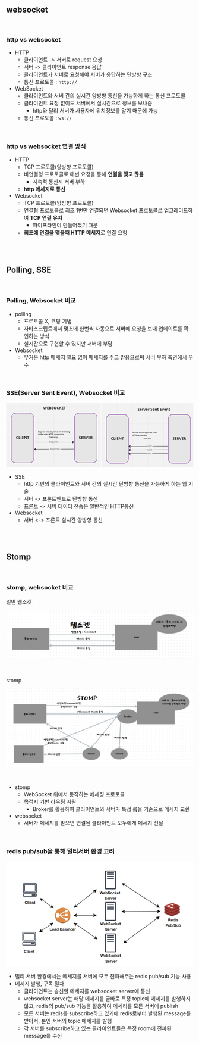 ## websocket

<br>

### **http** vs **websocket**
- HTTP
  - 클라이언트 -> 서버로 request 요청
  - 서버 -> 클라이언트 response 응답
  - 클라이언트가 서버로 요청해야 서버가 응답하는 단방향 구조
  - 통신 프로토콜 : `http://`
- WebSocket
  - 클라이언트와 서버 간의 실시간 양방향 통신을 가능하게 하는 통신 프로토콜
  - 클라이언트 요청 없이도 서버에서 실시간으로 정보를 보내줌
    - http와 달리 서버가 사용자에 위치정보를 알기 때문에 가능
  - 통신 프로토콜 : `ws://`

<br>

### **http** vs **websocket** 연결 방식
- HTTP
  - TCP 프로토콜(양방향 프로토콜)
  - 비연결형 프로토콜로 매번 요청을 통해 **연결을 맺고 끊음**
    - 지속적 통신시 서버 부하
  - **http 메세지로 통신**
- Websocket
  - TCP 프로토콜(양방향 프로토콜)
  - 연결형 프로토콜로 최초 1번만 연결되면 Websocket 프로토콜로 업그레이드하여 **TCP 연결 유지**
    - 파이프라인이 만들어졌기 때문
  - **최초에 연결을 맺을때 HTTP 메세지**로 연결 요청

<br><br>

## Polling, SSE

<br>

### Polling, Websocket 비교
- polling
  - 프로토콜 X, 코딩 기법
  - 자바스크립트에서 몇초에 한번씩 자동으로 서버에 요청을 보내 업데이트를 확인하는 방식
  - 실시간으로 구현할 수 있지만 서버에 부담
- Websocket
  - 무거운 http 메세지 필요 없이 메세지를 주고 받음으로써 서버 부하 측면에서 우수

<br>

### SSE(Server Sent Event), Websocket 비교

![img.png](src/main/resources/static/img/img4.png)

- SSE
  - http 기반의 클라이언트와 서버 간의 실시간 단방향 통신을 가능하게 하는 웹 기술
  - 서버 -> 프론트엔드로 단방향 통신
  - 프론트 -> 서버 데이터 전송은 일반적인 HTTP통신
- Websocket
  - 서버 <-> 프론트 실시간 양방향 통신

<br><br>

## Stomp

<br>

### stomp, websocket 비교

일반 웹소켓

![img.png](src/main/resources/static/img/img2.png)

<br>

stomp

![img.png](src/main/resources/static/img/img3.png)

<br>

- stomp
  - WebSocket 위에서 동작하는 메세징 프로토콜
  - 목적지 기반 라우팅 지원
    - Broker를 활용하여 클라이언트와 서버가 특정 룸을 기준으로 메세지 교환
- websocket
  - 서버가 메세지를 받으면 연결된 클라이언트 모두에게 메세지 전달

<br>

### redis pub/sub을 통해 멀티서버 환경 고려
![img.png](src/main/resources/static/img/img.png)

- 멀티 서버 환경에서는 메세지를 서버에 모두 전파해주는 redis pub/sub 기능 사용
- 메세지 발행, 구독 절차
  - 클라이언트는 송신할 메세지를 websocket server에 통신
  - websocket server는 해당 메세지를 곧바로 특정 topic에 메세지를 발행하지 않고, redis의 pub/sub 기능을 활용하여 메세리를 모든 서버에 publish
  - 모든 서버는 redis를 subscribe하고 있기에 redis로부터 발행된 message를 받아서, 본인 서버의 topic 메세지를 발행
  - 각 서버를 subscribe하고 있는 클라이언트들은 특정 room에 전파된 message를 수신

